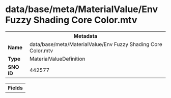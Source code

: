 <h1>data/base/meta/MaterialValue/Env Fuzzy Shading Core Color.mtv</h1><table><tr><th colspan="100%">Metadata</th></tr><tr><td><b>Name</b></td><td>data/base/meta/MaterialValue/Env Fuzzy Shading Core Color.mtv</td></tr><tr><td><b>Type</b></td><td>MaterialValueDefinition</td></tr><tr><td><b>SNO ID</b></td><td>442577</td></tr></table>

<table><tr><th colspan="100%">Fields</th></tr></table>

